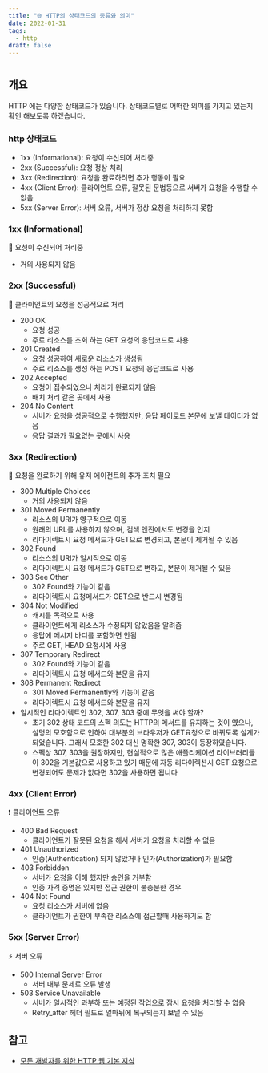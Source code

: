 ```yaml
---
title: "🌐️ HTTP의 상태코드의 종류와 의미"
date: 2022-01-31
tags:
  - http
draft: false
---
```


#

## 개요

HTTP 에는 다양한 상태코드가 있습니다. 상태코드별로 어떠한 의미를 가지고 있는지 확인 해보도록 하겠습니다.

### http 상태코드

- 1xx (Informational): 요청이 수신되어 처리중
- 2xx (Successful): 요청 정상 처리
- 3xx (Redirection): 요청을 완료하려면 추가 행동이 필요
- 4xx (Client Error): 클라이언트 오류, 잘못된 문법등으로 서버가 요청을 수행할 수 없음
- 5xx (Server Error): 서버 오류, 서버가 정상 요청을 처리하지 못함

### 1xx (Informational)

🏃 요청이 수신되어 처리중

- 거의 사용되지 않음

### 2xx (Successful)

🙆 클라이언트의 요청을 성공적으로 처리

- 200 OK
  - 요청 성공
  - 주로 리소스를 조회 하는 GET 요청의 응답코드로 사용
- 201 Created
  - 요청 성공하여 새로운 리소스가 생성됨
  - 주로 리소스를 생성 하는 POST 요청의 응답코드로 사용
- 202 Accepted
  - 요청이 접수되었으나 처리가 완료되지 않음
  - 배치 처리 같은 곳에서 사용
- 204 No Content
  - 서버가 요청을 성공적으로 수행했지만, 응답 페이로드 본문에 보낼 데이터가 없음
  - 응답 결과가 필요없는 곳에서 사용

### 3xx (Redirection)

🔨 요청을 완료하기 위해 유저 에이전트의 추가 조치 필요

- 300 Multiple Choices
  - 거의 사용되지 않음
- 301 Moved Permanently
  - 리소스의 URI가 영구적으로 이동
  - 원래의 URL를 사용하지 않으며, 검색 엔진에서도 변경을 인지
  - 리다이렉트시 요청 메서드가 GET으로 변경되고, 본문이 제거될 수 있음
- 302 Found
  - 리소스의 URI가 일시적으로 이동
  - 리다이렉트시 요청 메서드가 GET으로 변하고, 본문이 제거될 수 있음
- 303 See Other
  - 302 Found와 기능이 같음
  - 리다이렉트시 요청메서드가 GET으로 반드시 변경됨
- 304 Not Modified
  - 캐시를 목적으로 사용
  - 클라이언트에게 리소스가 수정되지 않았음을 알려줌
  - 응답에 메시지 바디를 포함하면 안됨
  - 주로 GET, HEAD 요청시에 사용
- 307 Temporary Redirect
  - 302 Found와 기능이 같음
  - 리다이렉트시 요청 메서드와 본문을 유지
- 308 Permanent Redirect
  - 301 Moved Permanently와 기능이 같음
  - 리다이렉트시 요청 메서드와 본문을 유지
- 일시적인 리다이렉트인 302, 307, 303 중에 무엇을 써야 할까?
  - 초기 302 상태 코드의 스펙 의도는 HTTP의 메서드를 유지하는 것이 였으나, 설명의 모호함으로 인하여 대부분의 브라우저가 GET요청으로 바뀌도록 설계가 되었습니다. 그래서 모호한 302 대신 명확한 307, 303이 등장하였습니다.
  - 스펙상 307, 303을 권장하지만, 현실적으로 많은 애플리케이션 라이브러리들이 302을 기본값으로 사용하고 있기 때문에 자동 리다이렉션시 GET 요청으로 변경되어도 문제가 없다면 302을 사용하면 됩니다

### 4xx (Client Error)

❗ 클라이언트 오류

- 400 Bad Request
  - 클라이언트가 잘못된 요청을 해서 서버가 요청을 처리할 수 없음
- 401 Unauthorized
  - 인증(Authentication) 되지 않았거나 인가(Authorization)가 필요함
- 403 Forbidden
  - 서버가 요청을 이해 했지만 승인을 거부함
  - 인증 자격 증명은 있지만 접근 권한이 불충분한 경우
- 404 Not Found
  - 요청 리소스가 서버에 없음
  - 클라이언트가 권한이 부족한 리소스에 접근할때 사용하기도 함

### 5xx (Server Error)

⚡ 서버 오류

- 500 Internal Server Error
  - 서버 내부 문제로 오류 발생
- 503 Service Unavailable
  - 서버가 일시적인 과부하 또는 예정된 작업으로 잠시 요청을 처리할 수 없음
  - Retry_after 헤더 필드로 얼마뒤에 복구되는지 보낼 수 있음

## 참고

- [모든 개발자를 위한 HTTP 웹 기본 지식](https://www.inflearn.com/course/http-%EC%9B%B9-%EB%84%A4%ED%8A%B8%EC%9B%8C%ED%81%AC)
